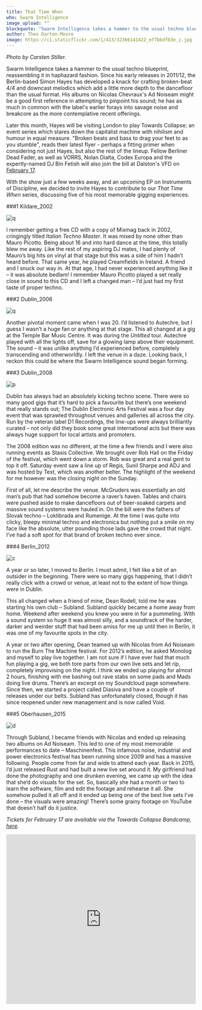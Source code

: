 ```yaml
---
title: That Time When
who: Swarm Intelligence
image_upload: ""
blockquote: "Swarm Intelligence takes a hammer to the usual techno blueprint, reassembling it in haphazard fashion. Since his early releases in 2011/12, the Berlin-based Simon Hayes has developed a knack for crafting broken-beat 4/4 and downcast melodics which add a little more depth to the dancefloor than the usual format. His albums on Nicolas Chevraux's Ad Noiseam might be a good first reference in attempting to pinpoint his sound; he has as much in common with the label's earlier forays into savage noise and breakcore as the more contemplative recent offerings."
author: Theo Darton-Moore
image: https://c1.staticflickr.com/1/413/32366141422_ef7bbdf83e_z.jpg
---
```

_Photo by Carsten Stiller._

Swarm Intelligence takes a hammer to the usual techno blueprint, reassembling it in haphazard fashion. Since his early releases in 2011/12, the Berlin-based Simon Hayes has developed a knack for crafting broken-beat 4/4 and downcast melodics which add a little more depth to the dancefloor than the usual format. His albums on Nicolas Chevraux's Ad Noiseam might be a good first reference in attempting to pinpoint his sound; he has as much in common with the label's earlier forays into savage noise and breakcore as the more contemplative recent offerings. 

Later this month, Hayes will be visiting London to play Towards Collapse; an event series which stares down the capitalist machine with nihilism and humour in equal measure. "Broken beats and bass to drag your feet to as you stumble", reads their latest flyer - perhaps a fitting primer when considering not just Hayes,  but also the rest of the lineup. Fellow Berliner Dead Fader, as well as VORRS, Nolan Dialta, Codex Europa and the expertly-named DJ Bin Fetish will also join the bill at Dalston's VFD on [February 17](http://vfdalston.com/fri-17-feb-towards-collapse/).  

With the show just a few weeks away, and an upcoming EP on Instruments of Discipline, we decided to invite Hayes to contribute to our _That Time When_ series, discussing five of his most memorable gigging experiences. 

###1 Kildare_2002

![q](https://c1.staticflickr.com/1/572/31824507203_baae33b0ef_z.jpg)

I remember getting a free CD with a copy of Mixmag back in 2002, cringingly titled _Italian Techno Master_. It was mixed by none other than Mauro Picotto. Being about 16 and into hard dance at the time, this totally blew me away. Like the rest of my aspiring DJ mates, I had plenty of Mauro’s big hits on vinyl at that stage but this was a side of him I hadn’t heard before. That same year, he played Creamfields in Ireland. A friend and I snuck our way in. At that age, I had never experienced anything like it – it was absolute bedlam! I remember Mauro Picotto played a set really close in sound to this CD and I left a changed man – I’d just had my first taste of proper techno.

###2 Dublin_2006

![q](https://c1.staticflickr.com/1/304/31824507473_4dbb8206b5_b.jpg)

Another pivotal moment came when I was 20. I’d listened to Autechre, but I guess I wasn’t a huge fan or anything at that stage. This all changed at a gig at the Temple Bar Music Centre. It was during the _Untilted_ tour. Autechre played with all the lights off, save for a glowing lamp above their equipment. The sound – it was unlike anything I’d experienced before, completely transcending and otherworldly. I left the venue in a daze. Looking back, I reckon this could be where the Swarm Intelligence sound began forming.

###3 Dublin_2008

![p](https://c1.staticflickr.com/1/653/31824507813_13de9e33e0_b.jpg)

Dublin has always had an absolutely kicking techno scene. There were so many good gigs that it’s hard to pick a favourite but there’s one weekend that really stands out; The Dublin Electronic Arts Festival was a four day event that was sprawled throughout venues and galleries all across the city. Run by the veteran label D1 Recordings, the line-ups were always brilliantly curated – not only did they book some great international acts but there was always huge support for local artists and promoters.

The 2008 edition was no different, at the time a few friends and I were also running events as Stasis Collective. We brought over Rob Hall on the Friday of the festival, which went down a storm. Rob was great and a real gent to top it off. Saturday event saw a line up of Regis, Sunil Sharpe and ADJ and was hosted by Test, which was another belter. The highlight of the weekend for me however was the closing night on the Sunday.

First of all, let me describe the venue. McGruders was essentially an old man’s pub that had somehow become a raver’s haven. Tables and chairs were pushed aside to make dancefloors out of beer-soaked carpets and massive sound systems were hauled in. On the bill were the fathers of Slovak techno – Loktibrada and Rumenige. At the time I was quite into clicky, bleepy minimal techno and electronica but nothing put a smile on my face like the absolute, utter pounding those lads gave the crowd that night. I’ve had a soft spot for that brand of broken techno ever since.

###4 Berlin_2012

![c](https://c1.staticflickr.com/1/290/32636504315_3402f12b6b_b.jpg)

A year or so later, I moved to Berlin. I must admit, I felt like a bit of an outsider in the beginning. There were so many gigs happening, that I didn’t really click with a crowd or venue, at least not to the extent of how things were in Dublin.

This all changed when a friend of mine, Dean Rodell, told me he was starting his own club – Subland. Subland quickly became a home away from home. Weekend after weekend you knew you were in for a pummeling. With a sound system so huge it was almost silly, and a soundtrack of the harder, darker and weirder stuff that had been amiss for me up until then in Berlin, it was one of my favourite spots in the city.

A year or two after opening, Dean teamed up with Nicolas from Ad Noiseam to run the Burn The Machine festival. For 2012’s edition, he asked Monolog and myself to play live together. I am not sure if I have ever had that much fun playing a gig, we both tore parts from our own live sets and let rip, completely improvising on the night. I think we ended up playing for almost 2 hours, finishing with me bashing out rave stabs on some pads and Mads doing live drums. There’s an excerpt on my Soundcloud page somewhere. Since then, we started a project called Diasiva and have a couple of releases under our belts. Subland has unfortunately closed, though it has since reopened under new management and is now called Void.

###5 Oberhausen_2015

![d](https://c1.staticflickr.com/1/543/31824506903_4451b4bf85_b.jpg)

Through Subland, I became friends with Nicolas and ended up releasing two albums on Ad Noiseam. This led to one of my most memorable performances to date – Maschinenfest. This infamous noise, industrial and power electronics festival has been running since 2009 and has a massive following. People come from far and wide to attend each year. Back in 2015, I’d just released Rust and had built a new live set around it. My girlfriend had done the photography and one drunken evening, we came up with the idea that she’d do visuals for the set. So, basically she had a month or two to learn the software, film and edit the footage and rehearse it all. She somehow pulled it all off and it ended up being one of the best live sets I’ve done – the visuals were amazing! There’s some grainy footage on YouTube that doesn’t half do it justice.

_Tickets for February 17 are available via the Towards Collapse Bandcamp, [here](https://towardscollapse.bandcamp.com/merch/towards-collapse-3-17th-february-2017-vfd-swarm-intelligence-deadfader-vorrs-nolan-dialta-codex-europa)._

<iframe width="100%" height="450" scrolling="no" frameborder="no" src="https://w.soundcloud.com/player/?url=https%3A//api.soundcloud.com/playlists/202389808&auto_play=false&hide_related=false&show_comments=true&show_user=true&show_reposts=false&visual=true"></iframe>